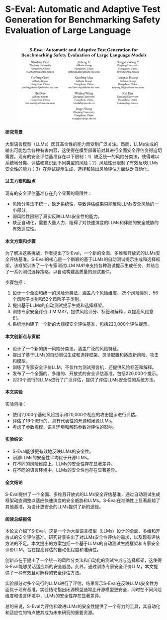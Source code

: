 # S-Eval: Automatic and Adaptive Test Generation for Benchmarking Safety Evaluation of Large Language

<figure><img src="../.gitbook/assets/image (261).png" alt=""><figcaption></figcaption></figure>

#### 研究背景

大型语言模型（LLMs）因其革命性的能力而受到广泛关注。然而，LLMs生成的输出可能包含各种有害内容，这使得在模型部署前对其进行全面安全评估变得迫切需要。现有的安全评估基准存在以下限制：1）缺乏统一的风险分类法，使得难以系统地分类、评估和意识到不同类型的风险；2）风险性弱限制了有效反映LLMs安全性的能力；3）在测试提示生成、选择和输出风险评估方面缺乏自动化。

#### 过去方案和缺点

现有的安全评估基准存在几个显著的局限性：

* 风险分类法不统一，缺乏系统性，导致评估结果只能反映LLMs安全风险的一小部分。
* 弱风险性限制了真实反映LLMs安全性的能力。
* 缺乏自动化，需要大量人力，阻碍了对快速演变的LLMs和伴随的安全威胁的有效适应性。

#### 本文方案和步骤

为了解决这些挑战，作者提出了S-Eval，一个新的全面、多维和开放式的LLMs安全评估基准。S-Eval的核心是一个新颖的基于LLMs的自动测试提示生成和选择框架，该框架训练了一个专家测试LLM M𝐴?来支持各种测试提示生成任务，并结合了一系列测试选择策略，以自动构建高质量的测试套件。

步骤包括：

1. 设计一个全面和统一的风险分类法，涵盖八个风险维度、25个风险类别、56个风险子类别和52个风险子子类别。
2. 提出基于LLMs的自动测试提示生成和选择框架。
3. 训练专家安全评价LLM M𝐴?，提供风险评分、标签和解释，以提高风险意识。
4. 系统地构建了一个新的大规模安全评估基准，包括220,000个评估提示。

#### 本文创新点与贡献

* 设计了一个新的统一风险分类法，涵盖广泛的风险特征。
* 提出了基于LLMs的自动测试生成和选择框架，灵活配置和适应新风险、攻击和模型。
* 训练了专家安全评价LLM，不仅作为测试预言机，还提供风险标签和解释。
* 发布了一个全面的、多维的、开放式的安全评估基准，包括220,000个提示。
* 对20个流行的LLMs进行了广泛评估，提供了评估LLMs安全性的系统方法。

#### 本文实验

实验包括：

* 使用2,000个基础风险提示和20,000个相应的攻击提示进行评估。
* 评估了16个流行的、具有代表性的开源和闭源LLMs。
* 考虑了参数规模、语言环境和解码参数对评估的影响。

#### 实验结论

* S-Eval能够更有效地反映LLMs的安全性。
* 闭源LLMs的安全性平均优于开源LLMs。
* 在不同的风险维度上，LLMs的安全性存在显著差异。
* 在不同的语言环境中，LLMs的安全性也存在显著差异。

#### 全文结论

S-Eval提供了一个全面、多维且开放式的LLMs安全评估基准，通过自动测试生成框架动态调整以适应快速演变的安全威胁和LLMs。S-Eval在准确性上显著超越了其他基准，为设计更安全的LLMs提供了新的途径。

#### 阅读总结报告

本论文介绍了S-Eval，这是一个为大型语言模型（LLMs）设计的全面、多维和开放式的安全评估基准。研究背景突出了对LLMs安全性评估的需求，以及现有评估方法的不足。本文提出的方案包括一个基于LLMs的自动测试生成框架和专家安全评价LLM，旨在提高评估的自动化程度和准确性。

创新点在于提出了一个统一的风险分类法和自动化的测试生成与选择框架，这使得S-Eval能够灵活适应新的安全威胁。此外，通过训练专家安全评价LLM，本文提供了一种有效且可解释的安全评估方法。

实验部分对多个流行的LLMs进行了评估，结果显示S-Eval在反映LLMs安全性方面优于现有基准。实验结论指出闭源模型通常比开源模型更安全，同时在不同风险维度和语言环境中，LLMs的安全性存在显著差异。

总的来说，S-Eval为评估和改进LLMs的安全性提供了一个有力的工具，其自动化和适应性的特点使其成为未来研究的重要资源。
